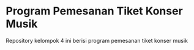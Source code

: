 # Program Pemesanan Tiket Konser Musik
Repository kelompok 4 ini berisi program pemesanan tiket konser musik 
